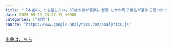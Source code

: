 ```yaml
---
title: "「本当のことを話したい」37歳の男が警察に出頭 むかわ町で男性が遺体で見つかった事件 5人目の逮捕者 - Yahoo!ニュース"
date: 2025-09-29 23:27:19 +0900
categories: ["犯罪"]
source: "https://www.google-analytics.com/analytics.js"
---
```


[出典はこちら](https://www.google-analytics.com/analytics.js)
